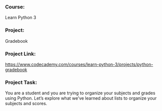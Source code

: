 ### Course:
Learn Python 3

### Project:
Gradebook

### Project Link:
https://www.codecademy.com/courses/learn-python-3/projects/python-gradebook

### Project Task:
You are a student and you are trying to organize your subjects and grades using Python. Let’s explore what we’ve learned about lists to organize your subjects and scores.
